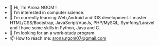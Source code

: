 - 👋 Hi, I’m Arona NGOM !
- 👀 I’m interested in computer science.
- 🌱 I’m currently learning Web,Android and IOS development. I master HTML/CSS/Bootstrap, JavaScript/VueJs, PHP/MySQL, Symfony/Laravel and I have some skills in Python, Java and C.
- 💞️ I’m looking for an a work-study program.
- 📫 How to reach me: arona.ngom07@gmail.com

<!---
aronaNg/aronaNg is a ✨ special ✨ repository because its `README.md` (this file) appears on your GitHub profile.
You can click the Preview link to take a look at your changes.
--->
